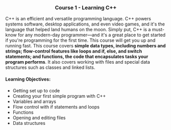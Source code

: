 <h3 align='center'> Course 1 - Learning C++ </h3>

C++ is an efficient and versatile programming language. C++ powers systems software, desktop applications, and even video games, and it's the language that helped land humans on the moon. Simply put, C++ is a must-know for any modern-day programmer—and it's a great place to get started if you're programming for the first time. This course will get you up and running fast. This course covers **simple data types, including numbers and strings; flow-control features like loops and if, else, and switch statements; and functions, the code that encapsulates tasks your program performs**. It also covers working with files and special data structures such as classes and linked lists.

#### Learning Objectives:

   * Getting set up to code
   * Creating your first simple program with C++
   * Variables and arrays
   * Flow control with if statements and loops
   * Functions
   * Opening and editing files
   * Data structures
